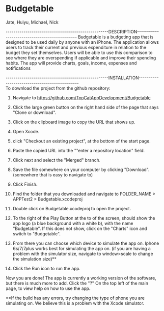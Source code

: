 # Budgetable
Jate, Huiyu, Michael, Nick

----------------------------------------------------DESCRIPTION-----------------------------------------------
Budgetable is a budgeting app that is designed to be used daily by anyone with an iPhone. The application allows users to track their current and previous expenditure in relation to the budget they set themselves. Users will be able to use this comparison to see where they are overspending if applicable and improve their spending habits. The app will provide charts, goals, income, expenses and notifications



----------------------------------------------------INSTALLATION-----------------------------------------------     
To download the project from the github repository:

1. Navigate to https://github.com/TopCatAppDevelopment/Budgetable

2. Click the large green button on the right hand side of the page that says "Clone or download".

3. Click on the clipboard image to copy the URL that shows up.

4. Open Xcode.

5. click "Checkout an existing project", at the bottom of the start page.

6. Paste the copied URL into the ""enter a repository location" field.

7. Click next and select the "Merged" branch.

8. Save the file somewhere on your computer by clicking "Download". (somewhere that is easy to navigate to)

9. Click Finish.

10. Find the folder that you downloaded and navigate to FOLDER_NAME > APPTest2 > Budgetable.xcodeproj

11. Double click on Budgetable.xcodeproj to open the project.

12. To the right of the Play Button at the to of the screen, should show the app logo (a blue background with a white b), with the name "Budgetable". If this does not show, click on the "Charts" icon and switch to "Budgetable". 

13. From there you can choose which device to simulate the app on. Iphone 6s/7/7plus works best for simulating the app on. (if you are having a problem with the simulator size, navigate to window>scale to change the simulation size)**

14. Click the Run icon to run the app.

Now you are done! 
The app is currently a working version of the software, but there is much more to add.
Click the "?" On the top left of the main page, to view help on how to use the app.

**If the build has any errors, try changing the type of phone you are simulating on. We believe this is a problem with the Xcode simulator. 
